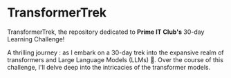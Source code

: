 # TransformerTrek

TransformerTrek, the repository dedicated to **Prime IT Club's** 30-day Learning Challenge!

A thrilling journey :  as I embark on a 30-day trek into the expansive realm of transformers and Large Language Models (LLMs) 👀. Over the course of this challenge, I'll delve deep into the intricacies of the transformer models.

